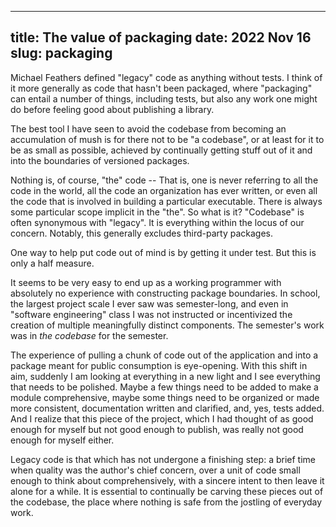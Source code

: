 --------------------------------------------------------------------------------
title: The value of packaging
date: 2022 Nov 16
slug: packaging
--------------------------------------------------------------------------------

Michael Feathers defined "legacy" code as anything without tests. I think of it
more generally as code that hasn't been packaged, where "packaging" can entail a
number of things, including tests, but also any work one might do before feeling
good about publishing a library.

The best tool I have seen to avoid the codebase from becoming an accumulation of
mush is for there not to be "a codebase", or at least for it to be as small as
possible, achieved by continually getting stuff out of it and into the
boundaries of versioned packages.

Nothing is, of course, "the" code -- That is, one is never referring to all the
code in the world, all the code an organization has ever written, or even all
the code that is involved in building a particular executable. There is always
some particular scope implicit in the "the". So what is it? "Codebase" is often
synonymous with "legacy". It is everything within the locus of our concern.
Notably, this generally excludes third-party packages.

One way to help put code out of mind is by getting it under test. But this is
only a half measure.

It seems to be very easy to end up as a working programmer with absolutely no
experience with constructing package boundaries. In school, the largest project
scale I ever saw was semester-long, and even in "software engineering" class I
was not instructed or incentivized the creation of multiple meaningfully
distinct components. The semester's work was in *the codebase* for the semester.

The experience of pulling a chunk of code out of the application and into a
package meant for public consumption is eye-opening. With this shift in aim,
suddenly I am looking at everything in a new light and I see everything that
needs to be polished. Maybe a few things need to be added to make a module
comprehensive, maybe some things need to be organized or made more consistent,
documentation written and clarified, and, yes, tests added. And I realize that
this piece of the project, which I had thought of as good enough for myself but
not good enough to publish, was really not good enough for myself either.

Legacy code is that which has not undergone a finishing step: a brief time when
quality was the author's chief concern, over a unit of code small enough to
think about comprehensively, with a sincere intent to then leave it alone for a
while. It is essential to continually be carving these pieces out of the
codebase, the place where nothing is safe from the jostling of everyday work.

